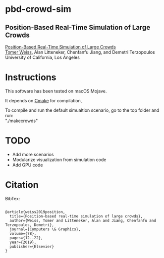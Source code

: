 # pbd-crowd-sim

## Position-Based Real-Time Simulation of Large Crowds

[Position-Based Real-Time Simulation of Large Crowds](http://www.cs.ucla.edu/~tweiss)<br />
[Tomer Weiss](http://www.cs.ucla.edu/~tweiss), Alan Litteneker, Chenfanfu Jiang, and Demetri Terzopoulos<br/>
University of California, Los Angeles

# Instructions
This software has been tested on macOS Mojave. <br/>

It depends on [Cmake](https://cmake.org/) for compilation, 

<!-- a normal html comment 
It depends on [Eigen](eigen.tuxfamily.org/) and [callisto](www.nieuwenhuisen.nl/callisto/), 
which are included in the code. Callisto is used for visualization purposes and requires DirectX 9.0c. 
If you want to compile the code with x64 support, you should disable the visualizer. <br/>
--> 

To compile and run the default simualtion scenario, go to the top folder and run:</br>
"./makecrowds" <br/>

# TODO
* Add more scenarios
* Modularize visualization from simulation code 
* Add GPU code 

# Citation
<p>BibTex:</p>
<pre><code>
@article{weiss2019position,
  title={Position-based real-time simulation of large crowds},
  author={Weiss, Tomer and Litteneker, Alan and Jiang, Chenfanfu and Terzopoulos, Demetri},
  journal={Computers \& Graphics},
  volume={78},
  pages={12--22},
  year={2019},
  publisher={Elsevier}
}
</code></pre>



